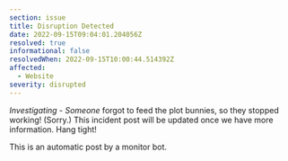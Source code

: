 ```yaml
---
section: issue
title: Disruption Detected
date: 2022-09-15T09:04:01.204056Z
resolved: true
informational: false
resolvedWhen: 2022-09-15T10:00:44.514392Z
affected:
  - Website
severity: disrupted
---
```

*Investigating* - _Someone_ forgot to feed the plot bunnies, so they stopped working! (Sorry.) This incident post will be updated once we have more information. Hang tight!

This is an automatic post by a monitor bot.
        